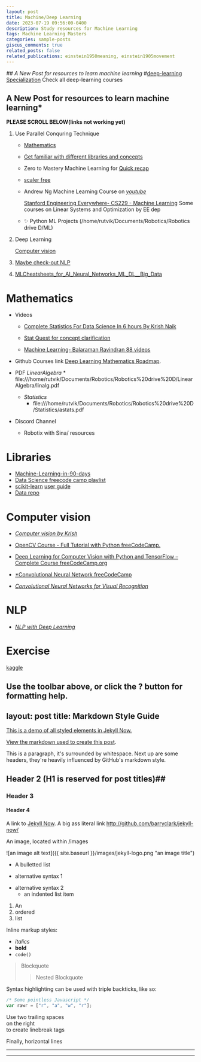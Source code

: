 ```yaml
---
layout: post
title: Machine/Deep Learning
date: 2023-07-19 09:56:00-0400
description: Study resources for Machine Learning
tags: Machine Learning Masters
categories: sample-posts
giscus_comments: true
related_posts: false
related_publications: einstein1950meaning, einstein1905movement
---
```

*## A New Post for resources to learn machine learning*
#[deep-learning Specialization](https://www.coursera.org/specializations/deep-learning#courses)
Check all deep-learning courses
## A New Post for resources to learn machine learning*

****PLEASE SCROLL BELOW(links not working yet)****

1. Use Parallel Conquring Technique
    * [Mathematics](Mathematics)
    * [Get familiar with different libraries and concepts](Libraries)
    * Zero to Mastery Machine Learning for [Quick recap](https://github.com/mrdbourke/zero-to-mastery-ml)
    * [scaler free](https://www.scaler.com/topics/course/free-supervised-learning-course/)
    * Andrew Ng Machine Learning Course on [*youtube*](https://www.youtube.com/watch?v=jGwO_UgTS7I&t=11s&ab_channel=StanfordOnline)
      
      [Stanford Engineering Everywhere- CS229 - Machine Learning](https://see.stanford.edu/Course/CS229)
      Some courses on Linear Systems and Optimization by EE dep
    * ✨ Python ML Projects (/home/rutvik/Documents/Robotics/Robotics drive D/ML)

2. Deep Learning
   
   [Computer vision](Computervision)

4. [Maybe check-out NLP](NLP)
   
5. [MLCheatsheets_for_AI_Neural_Networks_ML_DL__Big_Data](E:\MLCheatsheets_for_AI_Neural_Networks_ML_DL__Big_Data.pdf)

# Mathematics
  * Videos
       * [Complete Statistics For Data Science In 6 hours By Krish Naik](https://www.youtube.com/watch?v=LZzq1zSL1bs&ab_channel=KrishNaik)
         
       * [Stat Quest for concept clarification](https://www.youtube.com/watch?v=4jRBRDbJemM&list=PLblh5JKOoLUICTaGLRoHQDuF_7q2GfuJF&index=23&ab_channel=StatQuestwithJoshStarmer)
         
       * [Machine Learning- Balaraman Ravindran 88 videos](https://www.youtube.com/watch?v=r4sgKrRL2Ys&list=PL1xHD4vteKYVpaIiy295pg6_SY5qznc77&ab_channel=MachineLearning-BalaramanRavindran)
         
  * Github Courses link
    [Deep Learning Mathematics Roadmap](https://github.com/h9-tect/ML-DL_Roadmap./tree/main).

  * PDF
      *LinearAlgebra*
         * file:///home/rutvik/Documents/Robotics/Robotics%20drive%20D/LinearAlgebra/linalg.pdf
      * *Statistics*
         * file:///home/rutvik/Documents/Robotics/Robotics%20drive%20D/Statistics/astats.pdf
   * Discord Channel
      * Robotix with Sina/ resources


# Libraries
  * [Machine-Learning-in-90-days](https://www.youtube.com/watch?v=czQO1_GEEos&list=PLZoTAELRMXVPBTrWtJkn3wWQxZkmTXGwe)
  * [Data Science freecode camp playlist](https://www.youtube.com/watch?v=ua-CiDNNj30&list=PLWKjhJtqVAblQe2CCWqV4Zy3LY01Z8aF1)
  * [scikit-learn](https://scikit-learn.org/stable/getting_started.html)
  [user guide](https://scikit-learn.org/stable/user_guide.html)
  * [Data repo](https://archive.ics.uci.edu/)

# Computer vision
* [*Computer vision by Krish*](https://www.youtube.com/watch?v=sXqWrtUseK8&ab_channel=KrishNaik)

* [OpenCV Course - Full Tutorial with Python freeCodeCamp.](https://www.youtube.com/watch?v=oXlwWbU8l2o&ab_channel=freeCodeCamp.org)

* [Deep Learning for Computer Vision with Python and TensorFlow – Complete Course freeCodeCamp.org](https://www.youtube.com/watch?v=IA3WxTTPXqQ&ab_channel=freeCodeCamp.org)

* [*Convolutional Neural Network freeCodeCamp](https://www.youtube.com/watch?v=nVhau51w6dM&ab_channel=freeCodeCamp.org)

* [*Convolutional Neural Networks for Visual Recognition*](https://www.youtube.com/watch?v=vT1JzLTH4G4&t=33s&ab_channel=StanfordUniversitySchoolofEngineering)

# NLP
* [*NLP with Deep Learning*](https://www.youtube.com/watch?v=rmVRLeJRkl4&t=2s&ab_channel=StanfordOnline)

# Exercise
[kaggle](https://www.kaggle.com/competitions)

 Use the toolbar above, or click the **?** button for formatting help.
---
layout: post
title: Markdown Style Guide
---

[This is a demo of all styled elements in Jekyll Now.](http://www.jekyllnow.com/Markdown-Style-Guide/)

[View the markdown used to create this post](https://raw.githubusercontent.com/barryclark/www.jekyllnow.com/gh-pages/_posts/2014-6-19-Markdown-Style-Guide.md).

This is a paragraph, it's surrounded by whitespace. Next up are some headers, they're heavily influenced by GitHub's markdown style.

## Header 2 (H1 is reserved for post titles)##

### Header 3

#### Header 4

A link to [Jekyll Now](http://github.com/barryclark/jekyll-now/). A big ass literal link <http://github.com/barryclark/jekyll-now/>

An image, located within /images

![an image alt text]({{ site.baseurl }}/images/jekyll-logo.png "an image title")

* A bulletted list
- alternative syntax 1
+ alternative syntax 2
  - an indented list item

1. An
2. ordered
3. list

Inline markup styles:

- _italics_
- **bold**
- `code()`

> Blockquote
>> Nested Blockquote

Syntax highlighting can be used with triple backticks, like so:

```javascript
/* Some pointless Javascript */
var rawr = ["r", "a", "w", "r"];
```

Use two trailing spaces  
on the right  
to create linebreak tags  

Finally, horizontal lines

----
****
